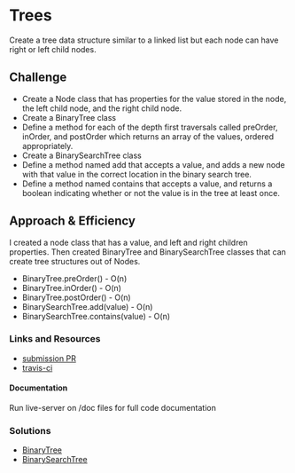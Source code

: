 # Trees

Create a tree data structure similar to a linked list but each node can have right or left child nodes.

## Challenge

- Create a Node class that has properties for the value stored in the node, the left child node, and the right child node.
- Create a BinaryTree class
- Define a method for each of the depth first traversals called preOrder, inOrder, and postOrder which returns an array of the values, ordered appropriately.
- Create a BinarySearchTree class
- Define a method named add that accepts a value, and adds a new node with that value in the correct location in the binary search tree.
- Define a method named contains that accepts a value, and returns a boolean indicating whether or not the value is in the tree at least once.

## Approach & Efficiency
I created a node class that has a value, and left and right children properties. Then created BinaryTree and BinarySearchTree classes that can create tree structures out of Nodes.

* BinaryTree.preOrder() - O(n)
* BinaryTree.inOrder() - O(n)
* BinaryTree.postOrder() - O(n)
* BinarySearchTree.add(value) - O(n)
* BinarySearchTree.contains(value) - O(n)

### Links and Resources
* [submission PR]()
* [travis-ci]()

#### Documentation
Run live-server on /doc files for full code documentation

### Solutions

- [BinaryTree]()
- [BinarySearchTree]()